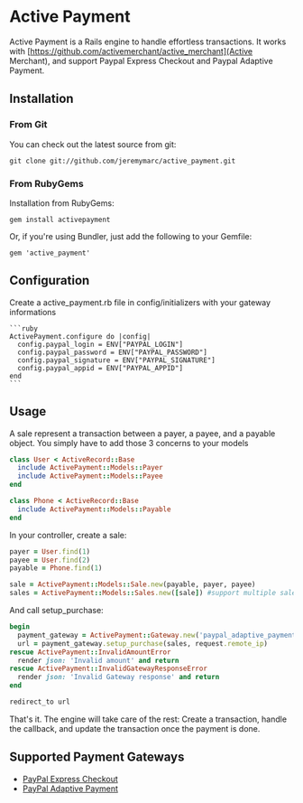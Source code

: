 # Active Payment

Active Payment is a Rails engine to handle effortless transactions.
It works with [https://github.com/activemerchant/active_merchant](Active Merchant), and support Paypal Express Checkout
and Paypal Adaptive Payment.

## Installation

### From Git

You can check out the latest source from git:

    git clone git://github.com/jeremymarc/active_payment.git


### From RubyGems

Installation from RubyGems:

    gem install activepayment

Or, if you're using Bundler, just add the following to your Gemfile:

    gem 'active_payment'


## Configuration

Create a active_payment.rb file in config/initializers with your gateway informations

    ```ruby
    ActivePayment.configure do |config|
      config.paypal_login = ENV["PAYPAL_LOGIN"]
      config.paypal_password = ENV["PAYPAL_PASSWORD"]
      config.paypal_signature = ENV["PAYPAL_SIGNATURE"]
      config.paypal_appid = ENV["PAYPAL_APPID"]
    end
    ```

## Usage

  A sale represent a transaction between a payer, a payee, and a payable object.
  You simply have to add those 3 concerns to your models

  ```ruby
  class User < ActiveRecord::Base
    include ActivePayment::Models::Payer
    include ActivePayment::Models::Payee
  end

  class Phone < ActiveRecord::Base
    include ActivePayment::Models::Payable
  end
  ```


  In your controller, create a sale:
  ```ruby
  payer = User.find(1)
  payee = User.find(2)
  payable = Phone.find(1)

  sale = ActivePayment::Models::Sale.new(payable, payer, payee)
  sales = ActivePayment::Models::Sales.new([sale]) #support multiple sales
  ```


  And call setup_purchase:

  ```ruby
  begin
    payment_gateway = ActivePayment::Gateway.new('paypal_adaptive_payment')
    url = payment_gateway.setup_purchase(sales, request.remote_ip)
  rescue ActivePayment::InvalidAmountError
    render json: 'Invalid amount' and return
  rescue ActivePayment::InvalidGatewayResponseError
    render json: 'Invalid Gateway response' and return
  end

  redirect_to url
  ```

  That's it. The engine will take care of the rest: Create a transaction, handle the callback,
  and update the transaction once the payment is done.

## Supported Payment Gateways
* [PayPal Express Checkout](https://www.paypal.com/webapps/mpp/express-checkout)
* [PayPal Adaptive Payment](https://developer.paypal.com/docs/classic/adaptive-payments/integration-guide/APIntro/)
